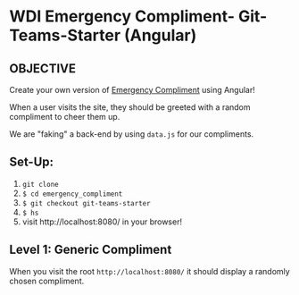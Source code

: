 # WDI Emergency Compliment- Git-Teams-Starter (Angular)

## OBJECTIVE

Create your own version of [Emergency Compliment](http://emergencycompliment.com/) using Angular!

When a user visits the site, they should be greeted with a random compliment to cheer them up.

We are "faking" a back-end by using `data.js` for our compliments.

## Set-Up:

1. `git clone`
2. `$ cd emergency_compliment`
3. `$ git checkout git-teams-starter`
3. `$ hs`
4.  visit http://localhost:8080/ in your browser!

## Level 1: Generic Compliment

When you visit the root `http://localhost:8080/` it should display a randomly chosen compliment.
